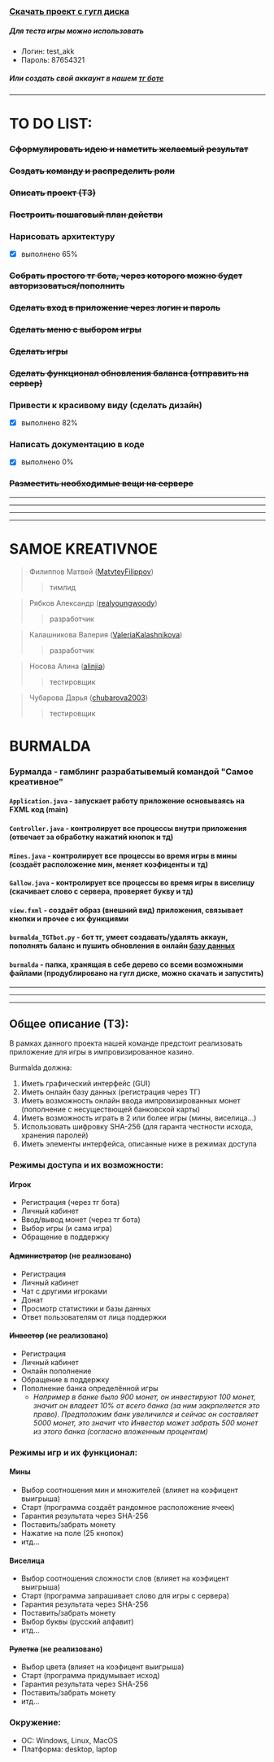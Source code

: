 ### [Скачать проект с гугл диска](https://drive.google.com/file/d/1CJiwJGOUa_ftL-35_ZA8dJa_o5dZIEyG/view?usp=sharing "burmalda")
##### Для теста игры можно использовать
- Логин: test_akk
- Пароль: 87654321
##### Или создать свой аккаунт в нашем [тг боте](https://t.me/BurmaldaAutorizationBot "Авторизация")
***
# TO DO LIST:
### ~~Сформулировать идею и наметить желаемый результат~~
### ~~Создать команду и распределить роли~~
### ~~Описать проект (ТЗ)~~
### ~~Построить пошаговый план действи~~
### Нарисовать архитектуру
- [X] выполнено 65%
### ~~Собрать простого тг бота, через которого можно будет авторизоваться/пополнить~~
### ~~Сделать вход в приложение через логин и пароль~~
### ~~Сделать меню с выбором игры~~
### ~~Сделать игры~~
### ~~Сделать функционал обновления баланса (отправить на сервер)~~
### Привести к красивому виду (сделать дизайн)
- [X] выполнено 82%
### Написать документацию в коде
- [X] выполнено 0%
### ~~Разместить необходимые вещи на сервере~~
***
***
***
***
# SAMOE KREATIVNOE

> Филиппов Матвей ([MatvteyFilippov](https://github.com/MatvteFilippov "GitHub"))
>> тимлид

> Рябков Александр ([realyoungwoody](https://github.com/realyoungwoody "GitHub"))
>> разработчик

> Калашникова Валерия ([ValeriaKalashnikova](https://github.com/ValeriaKalashnikova "GitHub"))
>> разработчик

> Носова Алина ([alinjia](https://github.com/alinjia "GitHub"))
>> тестировщик

> Чубарова Дарья ([chubarova2003](https://github.com/chubarova2003 "GitHub"))
>> тестировщик

# BURMALDA
### Бурмалда - гамблинг разрабатывемый командой "Самое креативное"
#### `Application.java` - запускает работу приложение основываясь на FXML код (main)
#### `Controller.java` - контролирует все процессы внутри приложения (отвечает за обработку нажатий кнопок и тд)
#### `Mines.java` - контролирует все процессы во время игры в мины (создаёт расположение мин, меняет коэфиценты и тд)
#### `Gallow.java` - контролирует все процессы во время игры в виселицу (скачивает слово с сервера, проверяет букву и тд)
#### `view.fxml` - создаёт образ (внешний вид) приложения, связывает кнопки и прочее с их функциями
#### `burmalda_TGTbot.py` - бот тг, умеет создавать/удалять аккаун, пополнять баланс и пушить обновления в онлайн [базу данных](https://burmalda.dvervevre.repl.co "хэшированная")
#### `burmalda` - папка, хранящая в себе дерево со всеми возможными файлами (продублировано на гугл диске, можно скачать и запустить)
***
***
***

## Общее описание (ТЗ):
В рамках данного проекта нашей команде предстоит реализовать приложение для игры в импровизированное казино.

Burmalda должна:
1. Иметь графический интерфейс (GUI)
2. Иметь онлайн базу данных (регистрация через ТГ)
3. Иметь возможность онлайн ввода импровизированных монет (пополнение с несуществющей банковской карты)
4. Иметь возможность играть в 2 или более игры (мины, виселица...)
5. Использовать шифровку SHA-256 (для гаранта честности исхода, хранения паролей)
6. Иметь элементы интерфейса, описанные ниже в режимах доступа

### Режимы доступа и их возможности:
#### Игрок
- Регистрация (через тг бота)
- Личный кабинет
- Ввод/вывод монет (через тг бота)
- Выбор игры (и сама игра)
- Обращение в поддержку

#### ~~Администратор~~ (не реализовано)
- Регистрация
- Личный кабинет
- Чат с другими игроками
- Донат
- Просмотр статистики и базы данных
- Ответ пользователям от лица поддержки

#### ~~Инвестор~~ (не реализовано)
- Регистрация
- Личный кабинет
- Онлайн пополнение
- Обращение в поддержку
- Пополнение банка определённой игры
  - *Например в банке было 900 монет, он инвестируют 100 монет, значит он владеет 10% от всего банка (за ним закрпеляется это право). Предположим банк увеличился и сейчас он составляет 5000 монет, это значит что Инвестор может забрать 500 монет из этого банка (согласно вложенным процентам)*

### Режимы игр и их функционал:
#### Мины
- Выбор соотношения мин и множителей (влияет на коэфицент выигрыша)
- Старт (программа создаёт рандомное расположение ячеек)
- Гарантия результата через SHA-256
- Поставить/забрать монету
- Нажатие на поле (25 кнопок)
- итд...

#### Виселица
- Выбор соотношения сложности слов (влияет на коэфицент выигрыша)
- Старт (программа запрашивает слово для игры с сервера)
- Гарантия результата через SHA-256
- Поставить/забрать монету
- Выбор буквы (русский алфавит)
- итд...

#### ~~Рулетка~~ (не реализовано)
- Выбор цвета (влияет на коэфицент выигрыша)
- Старт (программа придумывает исход)
- Гарантия результата через SHA-256
- Поставить/забрать монету
- итд...


### Окружение:
- ОС: Windows, Linux, MacOS
- Платформа: desktop, laptop
